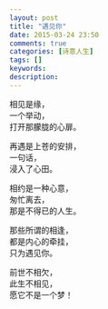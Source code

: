 ```yaml
---
layout: post
title: "遇见你"
date: 2015-03-24 23:50
comments: true
categories: [诗意人生]
tags: []
keywords: 
description: 
---
```

相见是缘，  
一个举动，    
打开那朦胧的心扉。  

再遇是上苍的安排，   
一句话，    
浸入了心田。   

相约是一种心意，   
匆忙离去，      
那是不得已的人生。   

那些所谓的相逢，   
都是内心的牵挂，   
只为遇见你。   

前世不相欠，   
此生不相见，   
愿它不是一个梦！   